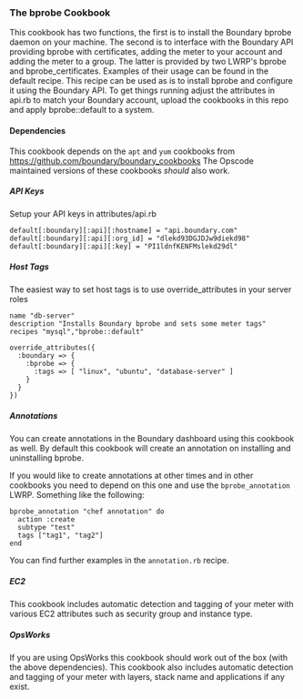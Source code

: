 ### The bprobe Cookbook

This cookbook has two functions, the first is to install the Boundary bprobe daemon on your machine. The second is to interface with the Boundary API providing bprobe with certificates, adding the meter to your account and adding the meter to a group. The latter is provided by two LWRP's bprobe and bprobe_certificates. Examples of their usage can be found in the default recipe. This recipe can be used as is to install bprobe and configure it using the Boundary API. To get things running adjust the attributes in api.rb to match your Boundary account, upload the cookbooks in this repo and apply bprobe::default to a system.


#### Dependencies

This cookbook depends on the `apt` and `yum` cookbooks from https://github.com/boundary/boundary_cookbooks The Opscode maintained versions of these cookbooks *should* also work.

##### API Keys

Setup your API keys in attributes/api.rb

````
default[:boundary][:api][:hostname] = "api.boundary.com"
default[:boundary][:api][:org_id] = "dlekd93DGJDJw9diekd98"
default[:boundary][:api][:key] = "PI1ldnfKENFMslekd29dl"
````

##### Host Tags

The easiest way to set host tags is to use override_attributes in your server roles

````
name "db-server"
description "Installs Boundary bprobe and sets some meter tags"
recipes "mysql","bprobe::default"

override_attributes({
  :boundary => {
    :bprobe => {
      :tags => [ "linux", "ubuntu", "database-server" ]
    }
  }
})
````

##### Annotations

You can create annotations in the Boundary dashboard using this cookbook as well. By default this cookbook will create an annotation on installing and uninstalling bprobe.

If you would like to create annotations at other times and in other cookbooks you need to depend on this one and use the `bprobe_annotation` LWRP. Something like the following:

````
bprobe_annotation "chef annotation" do
  action :create
  subtype "test"
  tags ["tag1", "tag2"]
end
````

You can find further examples in the `annotation.rb` recipe.

##### EC2

This cookbook includes automatic detection and tagging of your meter with various EC2 attributes such as security group and instance type.

##### OpsWorks

If you are using OpsWorks this cookbook should work out of the box (with the above dependencies). This cookbook also includes automatic detection and tagging of your meter with layers, stack name and applications if any exist.
